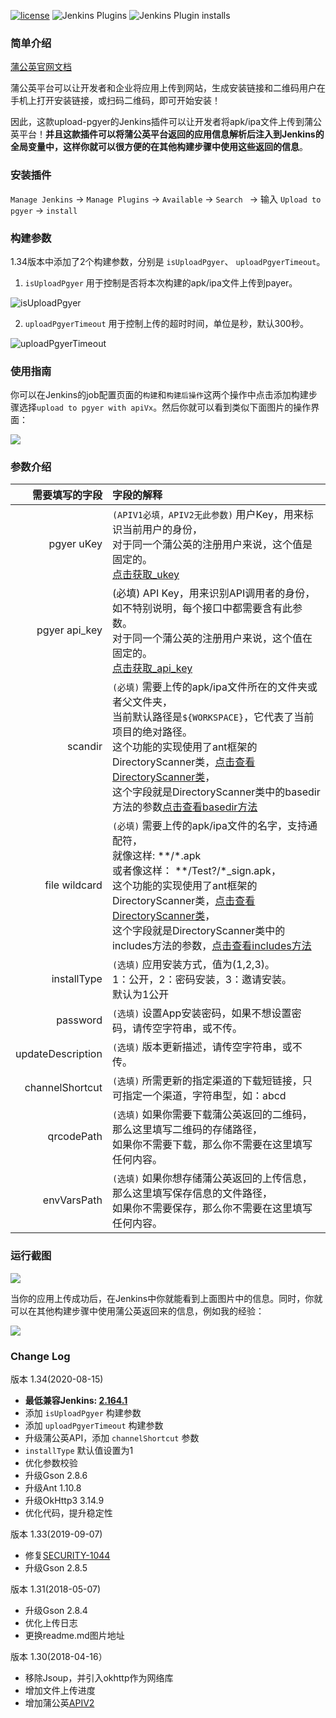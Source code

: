 [![license](https://img.shields.io/github/license/mashape/apistatus.svg)](http://opensource.org/licenses/MIT)
![Jenkins Plugins](https://img.shields.io/jenkins/plugin/v/upload-pgyer)
![Jenkins Plugin installs](https://img.shields.io/jenkins/plugin/i/upload-pgyer)

### 简单介绍

[蒲公英官网文档](https://www.pgyer.com/doc/view/jenkins_plugin)

蒲公英平台可以让开发者和企业将应用上传到网站，生成安装链接和二维码用户在手机上打开安装链接，或扫码二维码，即可开始安装！

因此，这款upload-pgyer的Jenkins插件可以让开发者将apk/ipa文件上传到蒲公英平台！**并且这款插件可以将蒲公英平台返回的应用信息解析后注入到Jenkins的全局变量中，这样你就可以很方便的在其他构建步骤中使用这些返回的信息**。

### 安装插件

`Manage Jenkins`  ->  `Manage Plugins`  ->  `Available`  ->  `Search `  -> 输入 `Upload to pgyer`  -> `install`

### 构建参数

1.34版本中添加了2个构建参数，分别是 `isUploadPgyer`、 `uploadPgyerTimeout`。

1. `isUploadPgyer` 用于控制是否将本次构建的apk/ipa文件上传到payer。

![isUploadPgyer](https://jenkins-upload-pgyer-1251473749.cos.ap-beijing.myqcloud.com/isUploadPgyer.png)

2. `uploadPgyerTimeout` 用于控制上传的超时时间，单位是秒，默认300秒。

![uploadPgyerTimeout](https://jenkins-upload-pgyer-1251473749.cos.ap-beijing.myqcloud.com/uploadPgyerTimeout.png)

### 使用指南

你可以在Jenkins的job配置页面的`构建`和`构建后操作`这两个操作中点击添加构建步骤选择`upload to pgyer with apiVx`。然后你就可以看到类似下面图片的操作界面：

![](https://jenkins-upload-pgyer-1251473749.cos.ap-beijing.myqcloud.com/uploadPgyerInstruction.png)

### 参数介绍
需要填写的字段|字段的解释
----:|:----------
pgyer uKey|`(APIV1必填，APIV2无此参数)` 用户Key，用来标识当前用户的身份，<br/>对于同一个蒲公英的注册用户来说，这个值是固定的。<br/>[点击获取_ukey](https://www.pgyer.com/account/api)
pgyer api_key|(必填) API Key，用来识别API调用者的身份，<br/>如不特别说明，每个接口中都需要含有此参数。<br/>对于同一个蒲公英的注册用户来说，这个值在固定的。<br/>[点击获取_api_key](https://www.pgyer.com/account/api)
scandir|`(必填)` 需要上传的apk/ipa文件所在的文件夹或者父文件夹，<br/>当前默认路径是`${WORKSPACE}`，它代表了当前项目的绝对路径。<br/>这个功能的实现使用了ant框架的DirectoryScanner类，[点击查看DirectoryScanner类](https://ant.apache.org/manual/api/org/apache/tools/ant/DirectoryScanner.html)，<br/>这个字段就是DirectoryScanner类中的basedir方法的参数[点击查看basedir方法](https://ant.apache.org/manual/api/org/apache/tools/ant/DirectoryScanner.html#basedir)
file wildcard|`(必填)` 需要上传的apk/ipa文件的名字，支持通配符，<br/>就像这样: \*\*/\*.apk<br/>或者像这样： \*\*/Test?/\*_sign.apk，<br/>这个功能的实现使用了ant框架的DirectoryScanner类，[点击查看DirectoryScanner类](https://ant.apache.org/manual/api/org/apache/tools/ant/DirectoryScanner.html)，<br/>这个字段就是DirectoryScanner类中的includes方法的参数，[点击查看includes方法](https://ant.apache.org/manual/api/org/apache/tools/ant/DirectoryScanner.html#includes)
installType|`(选填)` 应用安装方式，值为(1,2,3)。<br/>1：公开，2：密码安装，3：邀请安装。<br/>默认为1公开
password|`(选填)` 设置App安装密码，如果不想设置密码，请传空字符串，或不传。
updateDescription|`(选填)` 版本更新描述，请传空字符串，或不传。
channelShortcut|`(选填)` 所需更新的指定渠道的下载短链接，只可指定一个渠道，字符串型，如：abcd
qrcodePath|`(选填)` 如果你需要下载蒲公英返回的二维码，那么这里填写二维码的存储路径，<br/>如果你不需要下载，那么你不需要在这里填写任何内容。
envVarsPath |`(选填)` 如果你想存储蒲公英返回的上传信息，那么这里填写保存信息的文件路径，<br/>如果你不需要保存，那么你不需要在这里填写任何内容。

### 运行截图
![](https://jenkins-upload-pgyer-1251473749.cos.ap-beijing.myqcloud.com/upload_pgyer_running_log.png)

当你的应用上传成功后，在Jenkins中你就能看到上面图片中的信息。同时，你就可以在其他构建步骤中使用蒲公英返回来的信息，例如我的经验：

![](https://jenkins-upload-pgyer-1251473749.cos.ap-beijing.myqcloud.com/upload_pgyer_use_env.png)

### Change Log

版本 1.34(2020-08-15)

- **最低兼容Jenkins: [2.164.1](http://mirrors.jenkins.io/war-stable/2.164.1)**
- 添加 `isUploadPgyer` 构建参数
- 添加 `uploadPgyerTimeout` 构建参数
- 升级蒲公英API，添加 `channelShortcut` 参数
- `installType` 默认值设置为1
- 优化参数校验
- 升级Gson 2.8.6
- 升级Ant 1.10.8
- 升级OkHttp3 3.14.9
- 优化代码，提升稳定性

版本 1.33(2019-09-07)

- 修复[SECURITY-1044](https://issues.jenkins-ci.org/browse/SECURITY-1044)
- 升级Gson 2.8.5

版本 1.31(2018-05-07)

- 升级Gson 2.8.4
- 优化上传日志
- 更换readme.md图片地址

版本 1.30(2018-04-16）

- 移除Jsoup，并引入okhttp作为网络库
- 增加文件上传进度
- 增加蒲公英[APIV2](https://www.pgyer.com/doc/view/api#uploadApp)